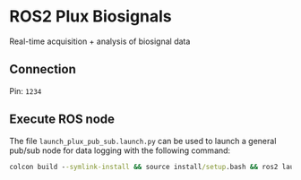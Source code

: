 # ROS2 Plux Biosignals
Real-time acquisition + analysis of biosignal data

## Connection
Pin: `1234`

## Execute ROS node
The file `launch_plux_pub_sub.launch.py` can be used to launch a general pub/sub node for data logging with the following command:
```cmd
colcon build --symlink-install && source install/setup.bash && ros2 launch ros2_plux_biosignals launch_plux_pub_sub.launch.py
```